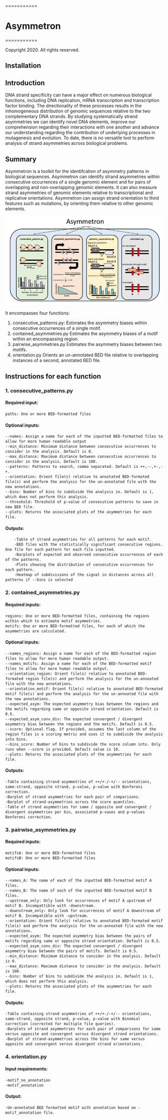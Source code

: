 ===========
# Asymmetron
===========

Copyright 2020. All rights reserved.

## Installation

## Introduction
DNA strand specificity can have a major effect on numerous biological functions, including DNA replication, mRNA transcription and transcription factor binding. The directionality of these processes results in the inhomogeneous distribution of genomic sequences relative to the two complementary DNA strands. By studying systematically strand asymmetries we can identify novel DNA elements, improve our comprehension regarding their interactions with one another and advance our understanding regarding the contribution of underlying processes in mutagenesis and evolution. To date, there is no versatile tool to perform analysis of strand asymmetries across biological problems. 

## Summary 
Asymmetron is a toolkit for the identifcation of asymmetry patterns in biological sequences. Asymmetron can identify strand asymmetries within consecutive occurrences of a single genomic element and for pairs of overlapping and non-overlapping genomic elements. It can also measure strand asymmetries of genomic elements relative to transcriptional and replicative orientations. Asymmetron can assign strand orientation to third features such as mutations, by orienting them relative to other genomic elements. 

![Schematic_Asymmetron](Schematic_Asymmetron.png)


It encompasses four functions:
1.	consecutive_patterns.py:	Estimates the asymmetry biases within consecutive occurrences of a single motif.
2.	contained_asymmetries.py	Estimates the asymmetry biases of a motif within an encompassing region.	
3.	pairwise_asymmetries.py		Estimates the asymmetry biases between two motifs.
4.	orientation.py			Orients an un-annotated BED file relative to overlapping instances of a second, annotated BED file.

## Instructions for each function

### 1. consecutive_patterns.py
#### Required input:
	paths: One or more BED-formatted files
#### Optional inputs:
	--names: Assign a name for each of the inputted BED-formatted files to allow for more human readable output
	--min_distance: Minimum distance between consecutive occurrences to consider in the analysis. Default is 0.
	--max_distance: Maximum distance between consecutive occurrences to consider in the analysis. Default is 100.
	--patterns: Patterns to search, comma separated. Default is ++,--,+-,-+.
	--orientation: Orient file(s) relative to annotated BED-formated file(s) and perform the analysis for the un-annotated file with the new annotations.
	--bins: Number of bins to subdivide the analysis in. Default is 1, which does not perform this analysis.
	--threshold: Threshold of p-value of consecutive patterns to save in new BED file.
    --plots: Returns the associated plots of the asymmetries for each file.
#### Outputs:
        -Table of strand asymmetries for all patterns for each motif.
        -BED files with the statistically significant consecutive regions. One file for each pattern for each file inputted.
        -Barplots of expected and observed consecutive occurrences of each of the patterns.
        -Plots showing the distribution of consecutive occurrences for each pattern.
        -Heatmap of subdivisions of the signal in distances across all patterns if --bins is selected

### 2. contained_asymmetries.py
#### Required inputs:
	regions: One or more BED-formatted files, containing the regions within which to estimate motif asymmetries.
	motifs: One or more BED-formatted files, for each of which the asymmetries are calculated.
#### Optional inputs:
	--names_regions: Assign a name for each of the BED-formatted region files to allow for more human readable output.
	--names_motifs: Assign a name for each of the BED-formatted motif files to allow for more human readable output.
	--orientation_region: Orient file(s) relative to annotated BED-formated region file(s) and perform the analysis for the un-annoated file with the new annotations.
	--orientation_motif: Orient file(s) relative to annotated BED-formated motif file(s) and perform the analysis for the un-annoated file with the new annotations.
	--expected_asym: The expected asymmetry bias between the regions and the motifs regarding same or opposite strand orientation. Default is 0.5.
	--expected_asym_conv_div: The expected convergent / divergent asymmetry bias between the regions and the motifs. Default is 0.5.
	--score: Optional flag. If provided, assumes the last column of the region files is a scoring metric and uses it to subdivide the analysis into bins.
	--bins_score: Number of bins to subdivide the score column into. Only runs when --score is provided. Default value is 10.
	--plots: Returns the associated plots of the asymmetries for each file.
#### Outputs:
	-Table containing strand asymmetries of ++/+-/-+/-- orientations, same-strand, opposite strand, p-value, p-value with Bonferoni correction.
	-Barplot of strand asymmetries for each pair of comparisons.
	-Barplot of strand-asymmetries across the score quantiles.
	-Table of strand asymmetries for same / opposite and convergent / divergent asymmetries per bin, associated p-vaues and p-values Bonferoni correction.

### 3. pairwise_asymmetries.py
#### Required inputs:
	motifsA: One or more BED-formatted files
	motifsB: One or more BED-formatted files
#### Optional inputs:
	--names_A: The name of each of the inputted BED-formatted motif A files.
	--names_B: The name of each of the inputted BED-formatted motif B files.
	--upstream_only: Only look for occurrences of motif A upstream of motif B. Incompattible with -downstream.
	--downstream_only: Only look for occurrences of motif A downstream of motif B. Incompatible with -upstream.
	--orientation: Orient file(s) relative to annotated BED-formated motif file(s) and perform the analysis for the un-annoated file with the new annotations.
	--expected_asym: The expected asymmetry bias between the pairs of motifs regarding same or opposite strand orientation. Default is 0.5.
	--expected_asym_conv_div: The expected convergent / divergent asymmetry bias between the pairs of motifs. Default is 0.5.
	--min_distance: Minimum distance to consider in the analysis. Default is 0.
	--max_distance: Maximum distance to consider in the analysis. Default is 100.
	--bins: Number of bins to subdivide the analysis in. Default is 1, which does not perform this analysis.
	--plots: Returns the associated plots of the asymmetries for each file.
#### Outputs:
	-Table containing strand asymmetries of ++/+-/-+/-- orientations, same-strand, opposite strand, p-value, p-value with Binomial correction (corrected for multiple file queries). 
	-Barplots of strand asymmetries for each pair of comparisons for same versus opposite and convergent versus divergent strand orientations.
	-Barplot of strand-asymmetries across the bins for same versus opposite and convergent versus divergent strand orientations.

### 4. orientation.py 	
#### Input requirements:
	-motif_no_annotation
	-motif_annotation
#### Output:
	-Un-annotated BED formatted motif with annotation based on -motif_annotation file.
